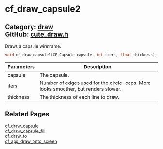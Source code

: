[](../header.md ':include')

# cf_draw_capsule2

Category: [draw](/api_reference?id=draw)  
GitHub: [cute_draw.h](https://github.com/RandyGaul/cute_framework/blob/master/include/cute_draw.h)  
---

Draws a capsule wireframe.

```cpp
void cf_draw_capsule2(CF_Capsule capsule, int iters, float thickness);
```

Parameters | Description
--- | ---
capsule | The capsule.
iters | Number of edges used for the circle-caps. More looks smoother, but renders slower.
thickness | The thickness of each line to draw.

## Related Pages

[cf_draw_capsule](/draw/cf_draw_capsule.md)  
[cf_draw_capsule_fill](/draw/cf_draw_capsule_fill.md)  
cf_draw_to  
[cf_app_draw_onto_screen](/app/cf_app_draw_onto_screen.md)  
